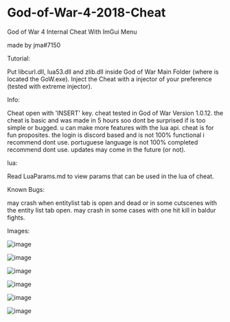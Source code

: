 # God-of-War-4-2018-Cheat
God of War 4 Internal Cheat With ImGui Menu

made by jma#7150

Tutorial:

Put libcurl.dll, lua53.dll and zlib.dll inside God of War Main Folder (where is located the GoW.exe).
Inject the Cheat with a injector of your preference (tested with extreme injector).

Info: 

Cheat open with 'INSERT' key.
cheat tested in God of War Version 1.0.12.
the cheat is basic and was made in 5 hours soo dont be surprised if is too simple or bugged.
u can make more features with the lua api.
cheat is for fun proposites.
the login is discord based and is not 100% functional i recommend dont use.
portuguese language is not 100% completed recommend dont use.
updates may come in the future (or not).

lua:

Read LuaParams.md to view params that can be used in the lua of cheat.

Known Bugs:

may crash when entitylist tab is open and dead or in some cutscenes with the entity list tab open.
may crash in some cases with one hit kill in baldur fights.

Images:

![image](https://user-images.githubusercontent.com/58450502/181363638-bb3e9547-d852-42c0-b649-d3d874ff926c.png)

![image](https://user-images.githubusercontent.com/58450502/181662464-ffbf73cc-4116-466f-8d66-4f3f44a5d9a7.png)

![image](https://user-images.githubusercontent.com/58450502/181363856-79d5dff2-1828-4934-bac3-16ca128a69af.png)

![image](https://user-images.githubusercontent.com/58450502/181662735-10ba7212-55f1-48fc-bd18-dacf9f3b3c8a.png)

![image](https://user-images.githubusercontent.com/58450502/181662493-70516088-7e8f-4579-a6fd-af1cb06e0e6e.png)

![image](https://user-images.githubusercontent.com/58450502/181662604-7a640291-b4cc-4cf4-81ed-dfa013f506ef.png)

